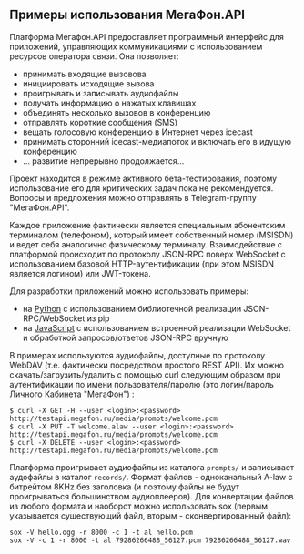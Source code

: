 Примеры использования МегаФон.API
---------------------------------

Платформа Мегафон.API предоставляет программный интерфейс для приложений, управляющих коммуникациями с использованием ресурсов оператора связи. Она позволяет:

* принимать входящие вызовова
* инициировать исходящие вызова
* проигрывать и записывать аудиофайлы
* получать информацию о нажатых клавишах
* объединять несколько вызовов в конференцию
* отправлять короткие сообщения (SMS)
* вещать голосовую конференцию в Интернет через icecast
* принимать сторонний icecast-медиапоток и включать его в идущую конференцию
* ... развитие непрерывно продолжается...

Проект находится в режиме активного бета-тестирования, поэтому использование его для критических задач пока не рекомендуется. Вопросы и предложения можно отправлять в Telegram-группу "МегаФон.API".

Каждое приложение фактически является специальным абонентским терминалом (телефоном), который имеет собственный номер (MSISDN) и ведет себя аналогично физическому терминалу. Взаимодействие с платформой происходит по протоколу JSON-RPC поверх WebSocket c использованием базовой HTTP-аутентификации (при этом MSISDN является логином) или JWT-токена.

Для разработки приложений можно использовать примеры:

* на [Python](/python) с использованием библиотечной реализации JSON-RPC/WebSocket из pip
* на [JavaScript](/javascript) с использованием встроенной реализации WebSocket и обработкой запросов/ответов JSON-RPC вручную

В примерах используются аудиофайлы, доступные по протоколу WebDAV (т.е. фактически посредством простого REST API). Их можно скачать/загрузить/удалить с помощью curl следующим образом при аутентификации по имени пользователя/паролю (это логин/пароль Личного Кабинета "МегаФон") :

```
$ curl -X GET -H --user <login>:<password> http://testapi.megafon.ru/media/prompts/welcome.pcm
$ curl -X PUT -T welcome.alaw --user <login>:<password> http://testapi.megafon.ru/media/prompts/welcome.pcm
$ curl -X DELETE --user <login>:<password> http://testapi.megafon.ru/media/prompts/welcome.pcm
```

Платформа проигрывает аудиофайлы из каталога `prompts/` и записывает аудофайлы в каталог `records/`. Формат файлов - одноканальный A-law с битрейтом 8KHz без заголовка (и поэтому файлы не будут проигрываться большинством аудиоплееров). Для конвертации файлов из любого формата и наоборот можно использовать sox (первым указывается существующий файл, вторым - сконвертированный файл):

```
sox -V hello.ogg -r 8000 -c 1 -t al hello.pcm
sox -V -c 1 -r 8000 -t al 79286266488_56127.pcm 79286266488_56127.wav
```
